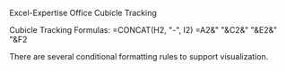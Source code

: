 Excel-Expertise
Office Cubicle Tracking

Cubicle Tracking Formulas:
=CONCAT(H2, "-", I2)
=A2&"  "&C2&" "&E2&" "&F2

There are several conditional formatting rules to support visualization.
